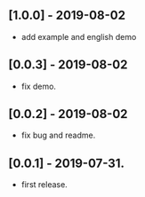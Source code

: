 ## [1.0.0] - 2019-08-02
* add example and english demo
## [0.0.3] - 2019-08-02
* fix demo.
## [0.0.2] - 2019-08-02
* fix bug and readme.
## [0.0.1] - 2019-07-31.
* first release.
